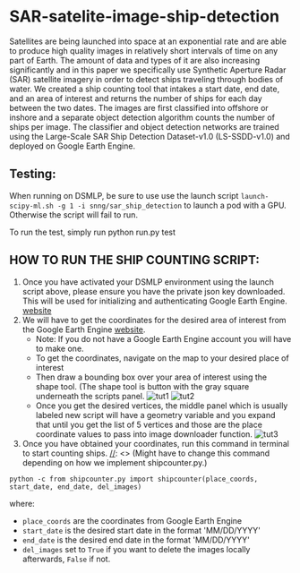 # SAR-satelite-image-ship-detection
Satellites are being launched into space at an exponential rate and are able to produce high quality images in relatively short intervals of time on any part of Earth. The amount of data and types of it are also increasing significantly and in this paper we specifically use Synthetic Aperture Radar (SAR) satellite imagery in order to detect ships traveling through bodies of water. We created a ship counting tool that intakes a start date, end date, and an area of interest and returns the number of ships for each day between the two dates. The images are first classified into offshore or inshore and a separate object detection algorithm counts the number of ships per image. The classifier and object detection networks are trained using the Large-Scale SAR Ship Detection Dataset-v1.0 (LS-SSDD-v1.0) and deployed on Google Earth Engine.

## Testing:
When running on DSMLP, be sure to use use the launch script
`launch-scipy-ml.sh -g 1 -i snng/sar_ship_detection` to launch a pod with a GPU. Otherwise the script will fail to run. 

To run the test, simply run python run.py test

## HOW TO RUN THE SHIP COUNTING SCRIPT:
[//]: <> (Have to figure out what to do about json key)
1. Once you have activated your DSMLP environment using the launch script above, please ensure you have the private json key downloaded. This will be used for initializing and authenticating Google Earth Engine. [website](https://developers.google.com/earth-engine/guides/service_account)
2. We will have to get the coordinates for the desired area of interest from the Google Earth Engine [website](https://code.earthengine.google.com/).
    - Note: If you do not have a Google Earth Engine account you will have to make one.
    - To get the coordinates, navigate on the map to your desired place of interest
    - Then draw a bounding box over your area of interest using the shape tool. (The shape tool is button with the gray square underneath the scripts panel. 
    ![tut1](https://user-images.githubusercontent.com/69220036/221438416-ca8513ea-412e-43c6-8a8e-5b87e30ac128.png)
    ![tut2](https://user-images.githubusercontent.com/69220036/221438475-eac5c729-4478-46bd-8691-88648845255a.png)
    - Once you get the desired vertices, the middle panel which is usually labeled new script will have a geometry variable and you expand that until you get the list of 5 vertices and those are the place coordinate values to pass into image downloader function.
  ![tut3](https://user-images.githubusercontent.com/69220036/221438515-9acf67df-450b-4f66-b4a7-deed39eb1013.png)
3. Once you have obtained your coordinates, run this command in terminal to start counting ships.
[//]: <> (Might have to change this command depending on how we implement shipcounter.py.)

`python -c from shipcounter.py import shipcounter(place_coords, start_date, end_date, del_images)`

where:
- `place_coords` are the coordinates from Google Earth Engine
- `start_date` is the desired start date in the format 'MM/DD/YYYY'
- `end_date` is the desired end date in the format 'MM/DD/YYYY'
- `del_images` set to `True` if you want to delete the images locally afterwards, `False` if not.
